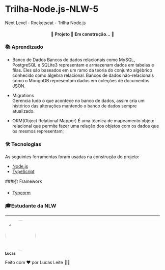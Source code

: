 # Trilha-Node.js-NLW-5
Next Level - Rocketseat - Trilha Node.js

<h4 align="center"> 
	🚧  Projeto  🚀 Em construção...  🚧
</h4>

###  📚 Aprendizado

- Banco de Dados 
Bancos de dados relacionais como MySQL, PostgreSQL e SQLite3 representam e armazenam dados em tabelas e filas. Eles são baseados em um ramo da teoria do conjunto algébrico conhecido como álgebra relacional. Bancos de dados não-relacionais como o MongoDB representam dados em coleções de documentos JSON.

- Migrations  
 Gerencia tudo o que acontece no banco de dados, assim cria um histórico das alterações mantendo o banco de dados sempre atualizado. 
 
- ORM(Object Relational Mapper)
É uma técnica de mapeamento objeto relacional que permite fazer uma relação dos objetos com os dados que os mesmos representam;





### 🛠 Tecnologias

As seguintes ferramentas foram usadas na construção do projeto:

- [Node.js](https://nodejs.org/en/)
- [TypeScript](https://www.typescriptlang.org/)


###📦 Framework

- [Typeorm](https://www.npmjs.com/package/typeorm)


### 🎓Estudante da NLW
---

<a href="#">
 <img style="border-radius: 50%;" src="https://avatars.githubusercontent.com/u/70826073?v=4" width="100px;" alt=""/>
 <br />
 <sub><b>Lucas</b></sub></a>


Feito com ❤️ por Lucas Leite 👋🏽 
